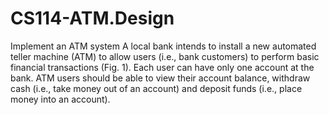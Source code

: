 # CS114-ATM.Design
Implement an ATM system
A local bank intends to install a new automated teller machine (ATM) to allow users (i.e., bank customers) to perform basic financial transactions (Fig. 1). Each user can have only one account at the bank. ATM users should be able to view their account balance, withdraw cash (i.e., take money out of an account) and deposit funds (i.e., place money into an account).
